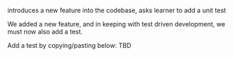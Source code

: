 introduces a new feature into the codebase, asks learner to add a unit test

We added a new feature, and in keeping with test driven development, we must now also add a test. 

Add a test by copying/pasting below:
TBD